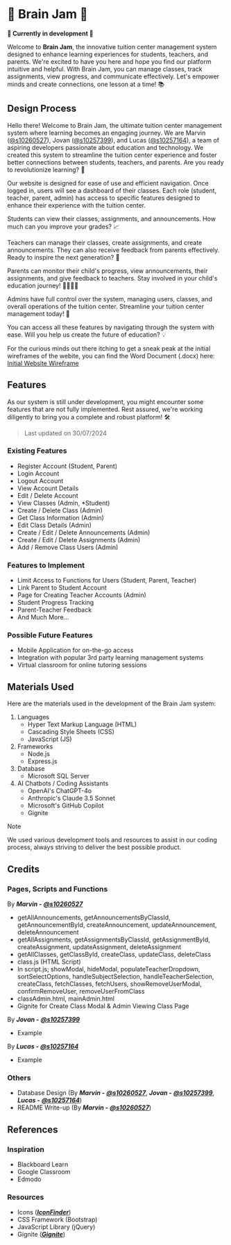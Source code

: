 # 🧠 Brain Jam 🧠
**🚧 Currently in development 🚧**

Welcome to **Brain Jam**, the innovative tuition center management system designed to enhance learning experiences for students, teachers, and parents. We're excited to have you here and hope you find our platform intuitive and helpful. With Brain Jam, you can manage classes, track assignments, view progress, and communicate effectively. Let's empower minds and create connections, one lesson at a time! 📚

## Design Process

Hello there! Welcome to Brain Jam, the ultimate tuition center management system where learning becomes an engaging journey. We are Marvin ([@s10260527](https://github.com/s10260527)), Jovan ([@s10257399](https://github.com/LifeRaider)), and Lucas ([@s10257164](https://github.com/LoocasToh)), a team of aspiring developers passionate about education and technology. We created this system to streamline the tuition center experience and foster better connections between students, teachers, and parents. Are you ready to revolutionize learning? 🚀

Our website is designed for ease of use and efficient navigation. Once logged in, users will see a dashboard of their classes. Each role (student, teacher, parent, admin) has access to specific features designed to enhance their experience with the tuition center.

Students can view their classes, assignments, and announcements. How much can you improve your grades? 📈

Teachers can manage their classes, create assignments, and create announcements. They can also receive feedback from parents effectively. Ready to inspire the next generation? 🍎

Parents can monitor their child's progress, view announcements, their assignments, and give feedback to teachers. Stay involved in your child's education journey! 👨‍👩‍👧‍👦

Admins have full control over the system, managing users, classes, and overall operations of the tuition center. Streamline your tuition center management today! 🏫

You can access all these features by navigating through the system with ease. Will you help us create the future of education? 💡

For the curious minds out there itching to get a sneak peak at the initial wireframes of the webite, you can find the Word Document (.docx) here: [Initial Website Wireframe](/BED%20Checkpoint%201%20Wireframes.docx)

## Features

As our system is still under development, you might encounter some features that are not fully implemented. Rest assured, we're working diligently to bring you a complete and robust platform! 🛠️
>Last updated on 30/07/2024
### Existing Features
- Register Account (Student, Parent)
- Login Account
- Logout Account
- View Account Details
- Edit / Delete Account
- View Classes (Admin, *Student)
- Create / Delete Class (Admin)
- Get Class Information (Admin)
- Edit Class Details (Admin)
- Create / Edit / Delete Announcements (Admin)
- Create / Edit / Delete Assignments (Admin)
- Add / Remove Class Users (Admin)

### Features to Implement
- Limit Access to Functions for Users (Student, Parent, Teacher)
- Link Parent to Student Account
- Page for Creating Teacher Accounts (Admin)
- Student Progress Tracking
- Parent-Teacher Feedback
- And Much More...

### Possible Future Features
- Mobile Application for on-the-go access
- Integration with popular 3rd party learning management systems
- Virtual classroom for online tutoring sessions

## Materials Used

Here are the materials used in the development of the Brain Jam system:

1. Languages
    - Hyper Text Markup Language (HTML)
    - Cascading Style Sheets (CSS)
    - JavaScript (JS)
2. Frameworks
    - Node.js
    - Express.js
3. Database
    - Microsoft SQL Server
4. AI Chatbots / Coding Assistants
    - OpenAI's ChatGPT-4o
    - Anthropic's Claude 3.5 Sonnet
    - Microsoft's GitHub Copilot
    - Gignite

> [!NOTE]
> We used various development tools and resources to assist in our coding process, always striving to deliver the best possible product.

## Credits

### Pages, Scripts and Functions
By ***Marvin -*** [***@s10260527***](https://github.com/s10260527)
- getAllAnnouncements, getAnnouncementsByClassId, getAnnouncementById, createAnnouncement, updateAnnouncement, deleteAnnouncement
- getAllAssignments, getAssignmentsByClassId, getAssignmentById, createAssignment, updateAssignment, deleteAssignment
- getAllClasses, getClassById, createClass, updateClass, deleteClass
- class.js (HTML Script)
- In script.js; showModal, hideModal, populateTeacherDropdown, sortSelectOptions, handleSubjectSelection, handleTeacherSelection, createClass, fetchClasses, fetchUsers, showRemoveUserModal, confirmRemoveUser, removeUserFromClass
- classAdmin.html, mainAdmin.html
- Gignite for Create Class Modal & Admin Viewing Class Page

By ***Jovan -*** [***@s10257399***](https://github.com/LifeRaider)
- Example

By ***Lucas -*** [***@s10257164***](https://github.com/LoocasToh)
- Example

### Others
- Database Design (By ***Marvin -*** [***@s10260527***](https://github.com/s10260527), ***Jovan -*** [***@s10257399***](https://github.com/LifeRaider), ***Lucas -*** [***@s10257164***](https://github.com/LoocasToh))
- README Write-up (By ***Marvin -*** [***@s10260527***](https://github.com/s10260527))

## References

### Inspiration
- Blackboard Learn
- Google Classroom
- Edmodo

### Resources
- Icons ([***IconFinder***](https://www.iconfinder.com/))
- CSS Framework (Bootstrap)
- JavaScript Library (jQuery)
- Gignite ([***Gignite***](https://www.gignite.ai/))
